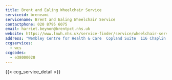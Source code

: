 ```yaml
---
title: Brent and Ealing Wheelchair Service
serviceid: breneami
servicename: Brent and Ealing Wheelchair Service
contactphone: 020 8795 6075
email: harriet.beynon@brentpct.nhs.uk
website: https://www.lnwh.nhs.uk/service-finder/service/wheelchair-service-in-brent-and-ealing-157/
address: "Wembley Centre for Health & Care  Copland Suite  116 Chaplin Road  Wembley  Middlesex  HA0 4UZ"
ccgservices:
  - wcs
ccgcodes:
  - e38000020
---
```


{{< ccg_service_detail >}}
